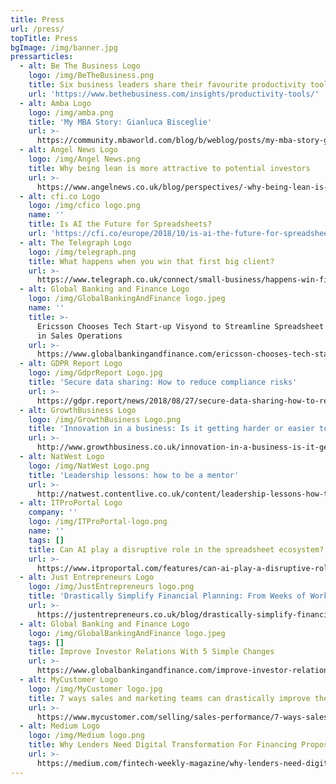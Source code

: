 ```yaml
---
title: Press
url: /press/
topTitle: Press
bgImage: /img/banner.jpg
pressarticles:
  - alt: Be The Business Logo
    logo: /img/BeTheBusiness.png
    title: Six business leaders share their favourite productivity tools
    url: 'https://www.bethebusiness.com/insights/productivity-tools/'
  - alt: Amba Logo
    logo: /img/amba.png
    title: 'My MBA Story: Gianluca Bisceglie'
    url: >-
      https://community.mbaworld.com/blog/b/weblog/posts/my-mba-story-gianluca-bisceglie
  - alt: Angel News Logo
    logo: /img/Angel News.png
    title: Why being lean is more attractive to potential investors
    url: >-
      https://www.angelnews.co.uk/blog/perspectives/-why-being-lean-is-more-attractive-to-potential-investors/
  - alt: cfi.co Logo
    logo: /img/cfico logo.png
    name: ''
    title: Is AI the Future for Spreadsheets?
    url: 'https://cfi.co/europe/2018/10/is-ai-the-future-for-spreadsheets/'
  - alt: The Telegraph Logo
    logo: /img/telegraph.png
    title: What happens when you win that first big client?
    url: >-
      https://www.telegraph.co.uk/connect/small-business/happens-win-first-big-client/
  - alt: Global Banking and Finance Logo
    logo: /img/GlobalBankingAndFinance logo.jpeg
    name: ''
    title: >-
      Ericsson Chooses Tech Start-up Visyond to Streamline Spreadsheet Workflow
      in Sales Operations
    url: >-
      https://www.globalbankingandfinance.com/ericsson-chooses-tech-start-up-visyond-to-streamline-spreadsheet-workflow-in-sales-operations/
  - alt: GDPR Report Logo
    logo: /img/GdprReport Logo.jpg
    title: 'Secure data sharing: How to reduce compliance risks'
    url: >-
      https://gdpr.report/news/2018/08/27/secure-data-sharing-how-to-reduce-compliance-risks/
  - alt: GrowthBusiness Logo
    logo: /img/GrowthBusiness Logo.png
    title: 'Innovation in a business: Is it getting harder or easier to innovate?'
    url: >-
      http://www.growthbusiness.co.uk/innovation-in-a-business-is-it-getting-harder-or-easier-to-innovate-2554903/
  - alt: NatWest Logo
    logo: /img/NatWest Logo.png
    title: 'Leadership lessons: how to be a mentor'
    url: >-
      http://natwest.contentlive.co.uk/content/leadership-lessons-how-to-be-a-mentor
  - alt: ITProPortal Logo
    company: ''
    logo: /img/ITProPortal-logo.png
    name: ''
    tags: []
    title: Can AI play a disruptive role in the spreadsheet ecosystem?
    url: >-
      https://www.itproportal.com/features/can-ai-play-a-disruptive-role-in-the-spreadsheet-ecosystem/
  - alt: Just Entrepreneurs Logo
    logo: /img/JustEntrepreneurs logo.png
    title: 'Drastically Simplify Financial Planning: From Weeks of Work to Hours'
    url: >-
      https://justentrepreneurs.co.uk/blog/drastically-simplify-financial-planning-from-weeks-of-work-to-hours?rq=visyond
  - alt: Global Banking and Finance Logo
    logo: /img/GlobalBankingAndFinance logo.jpeg
    tags: []
    title: Improve Investor Relations With 5 Simple Changes
    url: >-
      https://www.globalbankingandfinance.com/improve-investor-relations-with-5-simple-changes/
  - alt: MyCustomer Logo
    logo: /img/MyCustomer logo.jpg
    title: 7 ways sales and marketing teams can drastically improve their forecasting
    url: >-
      https://www.mycustomer.com/selling/sales-performance/7-ways-sales-and-marketing-teams-can-drastically-improve-their-forecasting
  - alt: Medium Logo
    logo: /img/Medium logo.png
    title: Why Lenders Need Digital Transformation For Financing Proposals
    url: >-
      https://medium.com/fintech-weekly-magazine/why-lenders-need-digital-transformation-for-financing-proposals-85d1f9fb9101
---
```


